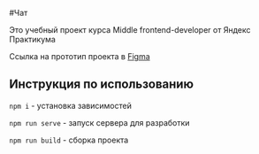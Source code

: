 #Чат

Это учебный проект курса Middle frontend-developer от Яндекс Практикума

Ссылка на прототип проекта в [Figma][figma]

## Инструкция по использованию

`` npm i `` - установка зависимостей

`` npm run serve `` - запуск сервера для разработки

`` npm run build `` - сборка проекта

[figma]: https://www.figma.com/file/jGQ5nai3MKe0qjefYOhhoY/YP-Messenger-prototype
